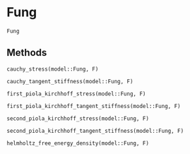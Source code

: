 # Fung

```@docs
Fung
```

## Methods

```@docs
cauchy_stress(model::Fung, F)
```

```@docs
cauchy_tangent_stiffness(model::Fung, F)
```

```@docs
first_piola_kirchhoff_stress(model::Fung, F)
```

```@docs
first_piola_kirchhoff_tangent_stiffness(model::Fung, F)
```

```@docs
second_piola_kirchhoff_stress(model::Fung, F)
```

```@docs
second_piola_kirchhoff_tangent_stiffness(model::Fung, F)
```

```@docs
helmholtz_free_energy_density(model::Fung, F)
```

